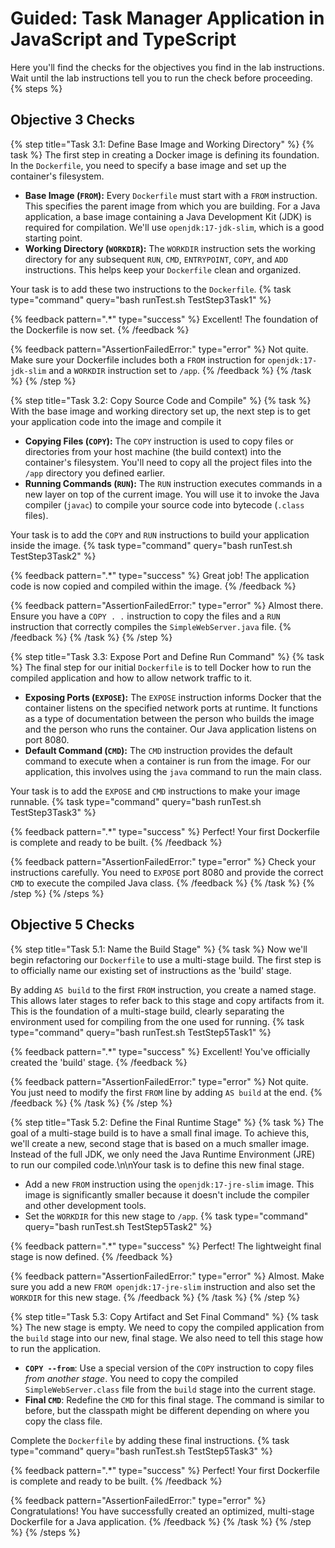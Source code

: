 
# Guided: Task Manager Application in JavaScript and TypeScript
Here you'll find the checks for the objectives you find in the lab instructions. Wait until the lab instructions tell you to run the check before proceeding.
{% steps %}
## Objective 3 Checks
{% step title="Task 3.1: Define Base Image and Working Directory" %}
{% task %}
The first step in creating a Docker image is defining its foundation. In the `Dockerfile`, you need to specify a base image and set up the container's filesystem.

*   **Base Image (`FROM`):** Every `Dockerfile` must start with a `FROM` instruction. This specifies the parent image from which you are building. For a Java application, a base image containing a Java Development Kit (JDK) is required for compilation. We'll use `openjdk:17-jdk-slim`, which is a good starting point.
*   **Working Directory (`WORKDIR`):** The `WORKDIR` instruction sets the working directory for any subsequent `RUN`, `CMD`, `ENTRYPOINT`, `COPY`, and `ADD` instructions. This helps keep your `Dockerfile` clean and organized.

Your task is to add these two instructions to the `Dockerfile`.
{% task type="command" query="bash runTest.sh TestStep3Task1" %}

{% feedback pattern=".*" type="success" %}
Excellent! The foundation of the Dockerfile is now set.
{% /feedback %}

{% feedback pattern="AssertionFailedError:" type="error" %}
Not quite. Make sure your Dockerfile includes both a `FROM` instruction for `openjdk:17-jdk-slim` and a `WORKDIR` instruction set to `/app`.
{% /feedback %}
{% /task %}
{% /step %}

{% step title="Task 3.2: Copy Source Code and Compile" %}
{% task %}
With the base image and working directory set up, the next step is to get your application code into the image and compile it
*   **Copying Files (`COPY`):** The `COPY` instruction is used to copy files or directories from your host machine (the build context) into the container's filesystem. You'll need to copy all the project files into the `/app` directory you defined earlier.
*   **Running Commands (`RUN`):** The `RUN` instruction executes commands in a new layer on top of the current image. You will use it to invoke the Java compiler (`javac`) to compile your source code into bytecode (`.class` files).

Your task is to add the `COPY` and `RUN` instructions to build your application inside the image.
{% task type="command" query="bash runTest.sh TestStep3Task2" %}

{% feedback pattern=".*" type="success" %}
Great job! The application code is now copied and compiled within the image.
{% /feedback %}

{% feedback pattern="AssertionFailedError:" type="error" %}
Almost there. Ensure you have a `COPY . .` instruction to copy the files and a `RUN` instruction that correctly compiles the `SimpleWebServer.java` file.
{% /feedback %}
{% /task %}
{% /step %}

{% step title="Task 3.3: Expose Port and Define Run Command" %}
{% task %}
The final step for our initial `Dockerfile` is to tell Docker how to run the compiled application and how to allow network traffic to it.
*   **Exposing Ports (`EXPOSE`):** The `EXPOSE` instruction informs Docker that the container listens on the specified network ports at runtime. It functions as a type of documentation between the person who builds the image and the person who runs the container. Our Java application listens on port 8080.
*   **Default Command (`CMD`):** The `CMD` instruction provides the default command to execute when a container is run from the image. For our application, this involves using the `java` command to run the main class.

Your task is to add the `EXPOSE` and `CMD` instructions to make your image runnable.
{% task type="command" query="bash runTest.sh TestStep3Task3" %}

{% feedback pattern=".*" type="success" %}
Perfect! Your first Dockerfile is complete and ready to be built.
{% /feedback %}

{% feedback pattern="AssertionFailedError:" type="error" %}
Check your instructions carefully. You need to `EXPOSE` port 8080 and provide the correct `CMD` to execute the compiled Java class.
{% /feedback %}
{% /task %}
{% /step %}
{% /steps %}
## Objective 5 Checks
{% step title="Task 5.1: Name the Build Stage" %}
{% task %}
Now we'll begin refactoring our `Dockerfile` to use a multi-stage build. The first step is to officially name our existing set of instructions as the 'build' stage.

By adding `AS build` to the first `FROM` instruction, you create a named stage. This allows later stages to refer back to this stage and copy artifacts from it. This is the foundation of a multi-stage build, clearly separating the environment used for compiling from the one used for running.
{% task type="command" query="bash runTest.sh TestStep5Task1" %}

{% feedback pattern=".*" type="success" %}
Excellent! You've officially created the 'build' stage.
{% /feedback %}

{% feedback pattern="AssertionFailedError:" type="error" %}
Not quite. You just need to modify the first `FROM` line by adding `AS build` at the end.
{% /feedback %}
{% /task %}
{% /step %}

{% step title="Task 5.2: Define the Final Runtime Stage" %}
{% task %}
The goal of a multi-stage build is to have a small final image. To achieve this, we'll create a new, second stage that is based on a much smaller image. Instead of the full JDK, we only need the Java Runtime Environment (JRE) to run our compiled code.\n\nYour task is to define this new final stage.
*   Add a new `FROM` instruction using the `openjdk:17-jre-slim` image. This image is significantly smaller because it doesn't include the compiler and other development tools.
*   Set the `WORKDIR` for this new stage to `/app`.
{% task type="command" query="bash runTest.sh TestStep5Task2" %}

{% feedback pattern=".*" type="success" %}
Perfect! The lightweight final stage is now defined.
{% /feedback %}

{% feedback pattern="AssertionFailedError:" type="error" %}
Almost. Make sure you add a new `FROM openjdk:17-jre-slim` instruction and also set the `WORKDIR` for this new stage.
{% /feedback %}
{% /task %}
{% /step %}

{% step title="Task 5.3: Copy Artifact and Set Final Command" %}
{% task %}
The new stage is empty. We need to copy the compiled application from the `build` stage into our new, final stage. We also need to tell this stage how to run the application.
*   **`COPY --from`**: Use a special version of the `COPY` instruction to copy files *from another stage*. You need to copy the compiled `SimpleWebServer.class` file from the `build` stage into the current stage.
*   **Final `CMD`**: Redefine the `CMD` for this final stage. The command is similar to before, but the classpath might be different depending on where you copy the class file.

Complete the `Dockerfile` by adding these final instructions.
{% task type="command" query="bash runTest.sh TestStep5Task3" %}

{% feedback pattern=".*" type="success" %}
Perfect! Your first Dockerfile is complete and ready to be built.
{% /feedback %}

{% feedback pattern="AssertionFailedError:" type="error" %}
Congratulations! You have successfully created an optimized, multi-stage Dockerfile for a Java application.
{% /feedback %}
{% /task %}
{% /step %}
{% /steps %}